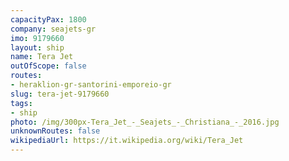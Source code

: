 ```yaml
---
capacityPax: 1800
company: seajets-gr
imo: 9179660
layout: ship
name: Tera Jet
outOfScope: false
routes:
- heraklion-gr-santorini-emporeio-gr
slug: tera-jet-9179660
tags:
- ship
photo: /img/300px-Tera_Jet_-_Seajets_-_Christiana_-_2016.jpg
unknownRoutes: false
wikipediaUrl: https://it.wikipedia.org/wiki/Tera_Jet
---
```

